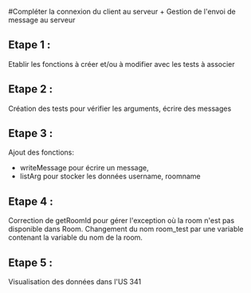 #Compléter la connexion du client au serveur + Gestion de l'envoi de message au serveur

## Etape 1 :
Etablir les fonctions à créer et/ou à modifier avec les tests à associer

## Etape 2 :
Création des tests pour vérifier les arguments, écrire des messages

## Etape 3 :
Ajout des fonctions:  
- writeMessage pour écrire un message, 
- listArg pour stocker les données username, roomname 

## Etape 4 :
Correction de getRoomId pour gérer l'exception où la room n'est pas disponible dans Room.
Changement du nom room_test par une variable contenant la variable du nom de la room. 

## Etape 5 :
Visualisation des données dans l'US 341
